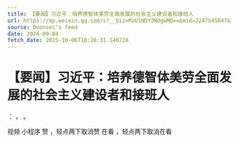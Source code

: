 ```yaml
---
title: 【要闻】习近平：培养德智体美劳全面发展的社会主义建设者和接班人
url: https://mp.weixin.qq.com/s?__biz=MzU1NDY3NDgwMQ==&mid=2247545047&idx=1&sn=d62cae0eb619ae95b69d3dfc291f16fd
source: Doonsec's feed
date: 2024-09-04
fetch_date: 2025-10-06T18:20:31.146728
---
```


# 【要闻】习近平：培养德智体美劳全面发展的社会主义建设者和接班人

：
，
。

视频
小程序
赞
，轻点两下取消赞
在看
，轻点两下取消在看